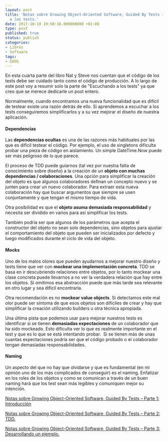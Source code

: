 ```yaml
---
layout: post
title: 'Notas sobre Growing Object-Oriented Software, Guided By Tests – Parte 4: Escuchando
  a los tests.'
date: 2017-10-10 19:50:16.000000000 +01:00
type: post
published: true
status: publish
categories:
- Libros
- Software
tags:
- GOOS
---
```

En esta cuarta parte del libro Nat y Steve nos cuentan que el código de los tests debe ser cuidado tanto como el código de producción. A lo largo de este post voy a resumir solo la parte de "Escuchando a los tests" ya que creo que se merece dedicarle un post entero.

Normalmente, cuando encontramos una nueva funcionalidad que es difícil de testear existe una razón detrás de ello. Si aprendemos a escuchar a los tests conseguiremos simplificarlos y a su vez mejorar el diseño de nuestra aplicación.

#### **Dependencias**

Las **dependencias ocultas** es una de las razones más habituales por las que es difícil testear el código. Por ejemplo, el uso de singletons dificulta probar una pieza de código en aislamiento. Un simple DateTime.Now puede ser más peligroso de lo que parece.

El proceso de TDD puede guiarnos (tal vez por nuestra falta de conocimiento sobre diseño) a la creación de un **objeto con muchas dependencias / colaboraciones**. Una opción para simplificar la creación del objeto es que algunos colaboradores definan un concepto nuevo y se junten para crear un nuevo colaborador. Para extraer esta nueva colaboración hay que buscar argumentos que siempre se usen conjuntamente y que tengan el mismo tiempo de vida.

Otra posibilidad es que el **objeto asuma demasiada responsabilidad** y necesita ser dividido en varios para así simplificar los tests.

También podría ser que algunos de los parámetros que acepta el constructor del objeto no sean solo dependencias, sino objetos para ajustar el comportamiento del objeto que pueden ser inicializados por defecto y luego modificados durante el ciclo de vida del objeto.

#### **Mocks**

Uno de los malos olores que pueden ayudarnos a mejorar nuestro diseño y tests tiene que ver con **mockear una implementación concreta**. TDD se basa en ir descubriendo relaciones entre objetos, por lo tanto mockear una clase concreta puede llevarnos a no ver la verdadera relación que hay entre los objetos. Si omitimos esa abstracción puede que más tarde sea relevante en otro lugar y sea difícil encontrarla.

Otra recomendación es no **mockear value objects**. Si detectamos este mal olor puede ser síntoma de que esos objetos son difíciles de crear y hay que simplificar la creación utilizando builders u otra técnica apropiada.

Una última pista que podemos usar para mejorar nuestros tests es identificar si se tienen **demasiadas expectaciones** de un colaborador que ha sido mockeado. Esto dificulta ver lo que es realmente importante en el test y que es lo que se está intentando probar.  Si se tienen más de unas cuantas expectaciones podría ser que el código probado o el colaborador tengan demasiadas responsabilidades.

#### **Naming**

Un aspecto del que no hay que olvidarse y que es fundamental (en mi opinión uno de los más complicados de conseguir) es el naming. Enfatizar en los roles de los objetos y como se comunican a través de un buen naming hará que los test sean más legibles y comuniquen mejor su intención.

[Notas sobre Growing Object-Oriented Software, Guided By Tests – Parte 1: Introducción](https://elcaminodeunaprendiz.wordpress.com/2017/01/04/notas-sobre-growing-object-oriented-software-guided-by-tests-parte-1-introduccion/)

[Notas sobre Growing Object-Oriented Software, Guided By Tests – Parte 2: TDD.](https://elcaminodeunaprendiz.wordpress.com/2017/03/31/notas-sobre-growing-object-oriented-software-guided-by-tests-parte-2-tdd/)

[Notas sobre Growing Object-Oriented Software, Guided By Tests – Parte 3: Desarrollando un ejemplo.](https://elcaminodeunaprendiz.wordpress.com/2017/06/26/notas-sobre-growing-object-oriented-software-guided-by-tests-parte-3-desarrollando-un-ejemplo/)